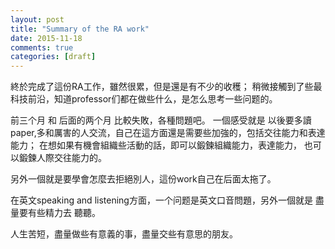 ```yaml
---
layout: post
title: "Summary of the RA work"
date: 2015-11-18
comments: true
categories: [draft]
---
```

終於完成了這份RA工作，雖然很累，但是還是有不少的收穫；
稍微接觸到了些最科技前沿，知道professor们都在做些什么，是怎么思考一些问题的。

前三个月 和 后面的两个月 比較失敗，各種問題吧。
一個感受就是 以後要多讀paper,多和厲害的人交流，自己在這方面還是需要些加強的，包括交往能力和表達能力；
在想如果有機會組織些活動的話，即可以鍛鍊組織能力，表達能力， 也可以鍛鍊人際交往能力的。

另外一個就是要學會怎麼去拒絕別人，這份work自己在后面太拖了。

在英文speaking and listening方面，一个问题是英文口音問題，另外一個就是 盡量要有些精力去 聽聽。

人生苦短，盡量做些有意義的事，盡量交些有意思的朋友。

